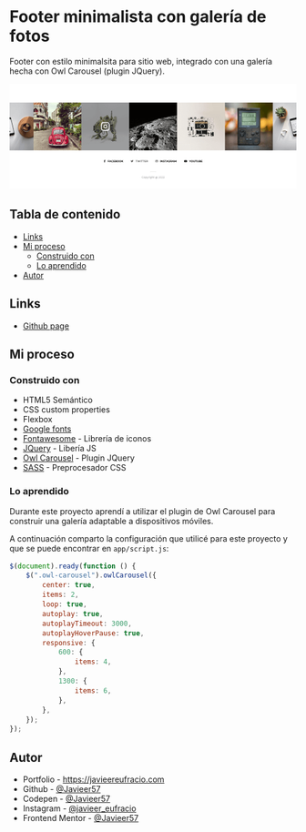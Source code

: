 # Footer minimalista con galería de fotos

Footer con estilo minimalsita para sitio web, integrado con una galería hecha con Owl Carousel (plugin JQuery).

![](./screenshot.png)

## Tabla de contenido

-   [Links](#links)
-   [Mi proceso](#mi-proceso)
    -   [Construido con](#construido-con)
    -   [Lo aprendido](#lo-aprendido)
-   [Autor](#autor)

## Links

-   [Github page](https://javieer57.github.io/Footer-minimalista-con-galeria/)

## Mi proceso

### Construido con

-   HTML5 Semántico
-   CSS custom properties
-   Flexbox
-   [Google fonts](https://fonts.google.com/)
-   [Fontawesome](https://fontawesome.com/) - Librería de iconos
-   [JQuery](https://jquery.com/) - Libería JS
-   [Owl Carousel](https://owlcarousel2.github.io/OwlCarousel2/) - Plugin JQuery
-   [SASS](https://sass-lang.com/) - Preprocesador CSS

### Lo aprendido

Durante este proyecto aprendí a utilizar el plugin de Owl Carousel para construir una galería adaptable a dispositivos móviles.

A continuación comparto la configuración que utilicé para este proyecto y que se puede encontrar en `app/script.js`:

```javascript
$(document).ready(function () {
	$(".owl-carousel").owlCarousel({
		center: true,
		items: 2,
		loop: true,
		autoplay: true,
		autoplayTimeout: 3000,
		autoplayHoverPause: true,
		responsive: {
			600: {
				items: 4,
			},
			1300: {
				items: 6,
			},
		},
	});
});
```

## Autor

-   Portfolio - https://javieereufracio.com
-   Github - [@Javieer57](https://github.com/Javieer57)
-   Codepen - [@Javieer57](https://codepen.io/Javieer57)
-   Instagram - [@javieer_eufracio](https://www.instagram.com/javieer_wd/)
-   Frontend Mentor - [@Javieer57](https://www.frontendmentor.io/profile/Javieer57)
